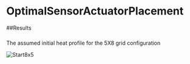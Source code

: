 # OptimalSensorActuatorPlacement

##Results

### 

The assumed initial heat profile for the 5X8 grid configuration

![Start8x5]()
